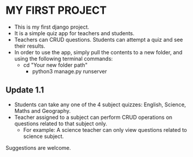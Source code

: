 # MY FIRST PROJECT
* This is my first django project.
* It is a simple quiz app for teachers and students.
* Teachers can CRUD questions. Students can attempt a quiz and see their results.
* In order to use the app, simply pull the contents to a new folder, and using the following terminal commands:
  - cd "Your new folder path"
    - python3 manage.py runserver




## Update 1.1
* Students can take any one of the 4 subject quizzes: English, Science, Maths and Geography.
* Teacher assigned to a subject can perform CRUD operations on questions related to that subject only.
  - For example: A science teacher can only view questions related to science subject.
 

Suggestions are welcome.